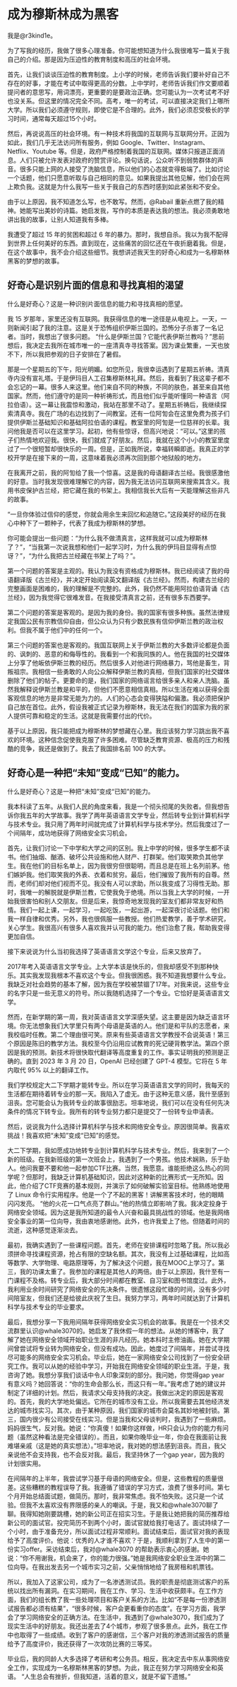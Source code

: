 # 成为穆斯林成为黑客
我是@r3kind1e。

为了写我的经历，我做了很多心理准备。你可能想知道为什么我很难写一篇关于我自己的介绍。那是因为压迫性的教育制度和高压的社会环境。

首先，让我们谈谈压迫性的教育制度。上小学的时候，老师告诉我们要补好自己不存在的好事，才能在考试中取得更高的分数。上中学时，老师告诉我们作文要顺着提问者的意思写，用词漂亮，更重要的是要政治正确。您可能认为一次考试考不好也没关系。但这里的情况完全不同。高考，唯一的考试，可以直接决定我们上哪所大学。所以我们必须遵守规则，即使它是不合理的。此外，我们必须忍受极长的学习时间，通常每天超过15个小时。

然后，再说说高压的社会环境。有一种技术将我国的互联网与互联网分开。正因为如此，我们几乎无法访问所有服务，例如 Google、Twitter、Instagram、Netflix、Youtube 等。但是，政府严格控制着我国的互联网。媒体只报道正面消息。人们只被允许发表对政府的赞赏评论。换句话说，公众听不到弱势群体的声音。很多只能上网的人接受了洗脑信息，所以他们的心态就变得极端了。比如讨论一个话题，他们只愿意听取与自己相同的意见。如果我提出其他见解，他们会在网上欺负我。这就是为什么我写一些关于我自己的东西时感到如此紧张和不安全。

由于以上原因，我不知道怎么写，也不敢写。然而，@Rabail 重新点燃了我的精神。她能写出美妙的诗篇。她启发我，写作的本质是表达我的想法。我必须勇敢地讲出我的故事，让别人知道我有多棒。

我遭受了超过 15 年的贫困和超过 6 年的暴力。那时，我想自杀。我以为我不配得到世界上任何美好的东西。直到现在，这些痛苦的回忆还在午夜折磨着我。但是，在这个故事中，我不会介绍这些细节。我想讲述我天生的好奇心和成为一名穆斯林黑客的梦想的故事。

## 好奇心是识别片面的信息和寻找真相的渴望
什么是好奇心？这是一种识别片面信息的能力和寻找真相的愿望。

我 15 岁那年，家里还没有互联网。我获得信息的唯一途径是从电视上。一天，一则新闻引起了我的注意。这是关于恐怖组织伊斯兰国的。恐怖分子杀害了一名记者。当时，我想出了很多问题。 “什么是伊斯兰国？它能代表伊斯兰教吗？”思前想后，我决定去我所在城市唯一的一座清真寺寻找答案。因为课业繁重，一天也放不下，所以我把参观的日子安排在了暑假。

那是一个星期五的下午，阳光明媚。如您所见，我很幸运遇到了星期五祈祷。清真寺内没有宣礼塔。于是伊玛目人工召集穆斯林礼拜。然后，我看到了我这辈子都不会忘记的一幕。很多人来这里。他们来自不同的种族，不同的肤色，甚至来自其他国家。然而，他们遵守的是同一种祈祷形式，而且他们似乎能听懂同一种语言（阿拉伯语）。这一幕让我震惊和激动，我站在那里不动了。星期五祈祷后，我继续探索清真寺。我在广场的右边找到了一间教室。还有一位阿訇会在这里免费为孩子们提供伊斯兰基础知识和基础阿拉伯语的课程。教室里的阿訇是一位慈祥的长辈。我问他我是否可以在这里学习。起初，他有些惊讶，但高兴地说：“可以。”这里的孩子们热情地欢迎我。很快，我们就成了好朋友。然后，我就在这个小小的教室里度过了一个很短暂却很快乐的一周。但是，正如我所说，幸福转瞬即逝。我真正的学校开学是在接下来的一周，这意味着我必须再次回到那个地狱般的地方。

在我离开之前，我的阿訇给了我一个惊喜。这是我的母语翻译古兰经。我很感激他的好意。当时我发现很难理解它的内容，因为我无法访问互联网来搜索其含义。我用书皮保护古兰经，把它藏在我的书架上。我相信我长大后有一天能理解这些非凡的故事。

“一旦你体验过信仰的感觉，你就会用余生来回忆和追随它。”这段美好的经历在我心中种下了一颗种子，代表了我成为穆斯林的梦想。

你可能会提出一些问题：“为什么我不做清真言，这样我就可以成为穆斯林了？”，“当我第一次说我想和他们一起学习时，为什么我的伊玛目显得有点惊讶？”，“为什么我把古兰经藏在书架上了吗？”。

第一个问题的答案是主观的。我认为我没有资格成为穆斯林。我已经阅读了我的母语翻译版《古兰经》，并决定开始阅读英文翻译版《古兰经》。然而，构建古兰经的完整画面是困难的，我的理解是不完整的。此外，我仍然不能用阿拉伯语背诵《古兰经》，因为我觉得它很难发音。在我接受清真言之前，还有很多东西要学。

第二个问题的答案是客观的。是因为我的身份。我的国家有很多种族。虽然法律规定我国公民有宗教信仰自由，但公众认为只有少数民族有信仰伊斯兰教的政治权利。但我不属于他们中的任何一个。

第三个问题的答案也是客观的。我国互联网上关于伊斯兰教的大多数评论都是负面的、讽刺的、恶意的和侮辱性的。我看到一个和我同族的人。他在我国的社交媒体上分享了他皈依伊斯兰教的经历。然后很多人对他进行网络暴力，骂他是畜生，背叛祖宗。我相信一些勇敢的人向公众解释伊斯兰教的真相，但我们国家的社交媒体删除了他们的帖子。更要命的是，我们国家的网络谣言给很多亲人和亲人洗脑。虽然我解释说伊斯兰教是和平的，但他们不愿意相信真相。所以生活在难以获得全面客观信息的地方是非常无能为力的。人们的心态会变得狭隘和偏激。我必须把保护自己放在首位。此外，假设我被正式记录为穆斯林，我无法在我们的国家为我的家人提供可靠和稳定的生活。这就是我需要付出的代价。

基于以上原因，我只能把成为穆斯林的梦想藏在心里。我应该努力学习跳出我不喜欢的环境。这种信念促使我克服了许多困难。尽管缺乏教育资源、极高的压力和残酷的竞争，我还是做到了。我去了我国排名前 100 的大学。

## 好奇心是一种把“未知”变成“已知”的能力。
什么是好奇心？这是一种把“未知”变成“已知”的能力。

我本科读了五年。从我们人民的角度来看，我是一个彻头彻尾的失败者。但我想告诉你我五年的大学故事。我学了两年英语语言文学专业，然后转专业到计算机科学与技术专业。我只用了两年时间就完成了计算机科学与技术学分。然后我度过了一个间隔年，成功地获得了网络安全实习机会。

首先，让我们讨论一下中学和大学之间的区别。我上中学的时候，很多学生都不读书。他们抽烟、酗酒、破坏公共设施和他人财产、打群架。他们取笑欺负其他学生。我在他们的目标名单上，因为我很穷但很聪明，而且总是在班上名列前茅。他们嫉妒我。他们取笑我的外表、衣着和贫穷。最后，他们摧毁了我所有的自尊。然而，老师们却对他们视而不见。我没有人可以求助，所以我变成了习得性无助。那时，我唯一的解脱就是伊斯兰教，它使我免于绝境。所以当我上大学的时候，一开始我很害怕和别人交朋友。但是后来，我惊奇地发现我的室友们都非常友好和热情。我们一起上课，一起学习，一起吃饭，一起出游，一起深夜讨论话题。他们和我一样自律和优秀。另外，我也很佩服一些教授。他们热爱教学，善于学术研究，关心学生。我很高兴有很多人喜欢我并认可我的能力。他们治愈了我，帮助我变得更加自信。

接下来说说为什么当初我选择了英语语言文学这个专业，后来又放弃了。

2017年考入英语语言文学专业。上大学本该是快乐的，但我却感受不到那种快乐。其实我发现我根本不喜欢这个专业。但我很困惑。我不知道我想要什么专业。我缺乏对社会趋势的基本了解，因为我在学校被禁锢了17年。对我来说，这些专业的名字只是一些无意义的符号。所以我随机选择了一个专业。它恰好是英语语言文学。

然而，在新学期的第一周，我对英语语言文学深感失望。这主要是因为缺乏语言环境。你无法想象我们大学里只有两个母语是英语的人。他们是和平队的志愿者，来我校临时任教。第二个理由很可笑。原来有些英语语言文学教授不会说英语！第三个原因是陈旧的教学方法。我校至今仍沿用应试教育的死记硬背教学法。第四个原因是我的预测。新技术将很快取代翻译等高度重复的工作。事实证明我的预测是正确的。直到 2023 年 3 月 20 日，OpenAI 已经创建了 GPT-4 模型。它将在 5 年内取代 95% 以上的翻译工作。

我们学校规定大二下学期才能转专业。所以在学习英语语言文学的同时，我每天的生活都在期待着转专业的那一天。我陷入了虚无。由于这种无意义感，我什至感到沮丧。您可能会认为我转专业的故事很励志。坦率地说，我们可以在没有任何先决条件的情况下转专业。我所有的转专业努力都只是提交了一份转专业申请表。

然后，说说我为什么选择计算机科学与技术和网络安全专业。原因很简单。我喜欢挑战！我喜欢把“未知”变成“已知”的感觉。

大二下学期，我如愿成功地转专业到计算机科学与技术专业。然后，我来到了一个新的班级。在我新班级的第一次班会上，我遇到了一个男孩。他技术娴熟，乐于助人。他问我要不要和他一起参加CTF比赛。当然，我愿意。谁能拒绝这么热心的同学呢？但那时，我缺乏计算机基础知识，因此对这种新的比赛形式一无所知。因此，他介绍了CTF竞赛的基本规则，并演示了如何破解实验室目标。他熟练地使用了 Linux 命令行实用程序。他是一个了不起的黑客！讲解黑客技术时，他的眼睛闪闪发亮。 “他的火花一口气点亮了群山。”他的热情立即影响了我。我决定投身于网络安全领域。因为这是我所知道的最令人兴奋和最具挑战性的领域。他是我网络安全事业的第一位向导，我由衷地感谢他。此外，也许我爱上了他。但随着时间的流逝，这种感觉逐渐淡去。

最初，我确实遇到了一些课程问题。首先，老师在安排课程时忽略了我。所以我必须拼命寻找课程资源，抢占有限的空缺名额。其次，我没有上过基础课程，比如高等数学、大学物理、电路原理等，为了解决这个问题，我在MOOC上学习了。第三，我的功课太重了。我参加的课程是其他人的两倍。由于以上原因，我什至有一门课程不及格。转专业后，我大部分时间都在教室、自习室和图书馆度过。此外，我利用业余时间研究了网络安全的先决条件。很遗憾这段忙碌的时间，没有多少时间陪室友，但我们还是给彼此庆祝了生日。我努力学习，两年时间就达到了计算机科学与技术专业的毕业要求。

最后，我想分享一下我用间隔年获得网络安全实习机会的故事。我是在一个技术交流群里认识@whale3070的。她启发了我休假一年的想法。从她的博客中，我了解了她在网络安全领域开始职业生涯的非凡经历。她本科时主修油画。她在大学期间曾尝试将专业转为网络安全，但没有成功。因此，她度过了间隔年，并尝试寻找尽可能多的网络安全实习机会。毕业后，她在一家网络安全公司找到了一份安全研究工作。我可以从她的经验中学习，开始我在网络安全领域的职业生涯。于是，我咨询了她。我想分享我们谈话中令人印象深刻的部分。我问她，你觉得gap year有意义吗？她回答说：“你的生命会那么长，而这只有一年。”我考虑了她的建议并制定了详细的计划。然后，我请求父母支持我的决定。我做出决定的原因是客观的。首先，我的大学地处偏远。它所在的城市没有工业。所以我需要去其他经济发达的城市找实习。其次，由于某种原因，我们国家的城市会莫名其妙地被封锁。第三，国内很少有公司接受在线实习。但是当我和父母谈判时，我遇到了一些麻烦。妈妈很生气，反对我。她说：“你真傻！如果你这样做，HR只会认为你的能力有问题（虽然这种看法是完全错误的）。而且，如果你晚毕业一年，你会在我面前让我难堪亲戚（这是她的真实想法）。”坦率地说，我对她的想法感到沮丧。而且，我父亲说他不会支持我，也不会反对我。最后，我坚持休了一个gap year，因为我的计划很实用。

在间隔年的上半年，我尝试学习基于母语的网络安全。但是，这些教程的质量很差。这些糟糕的教程误导了我。我遵循了错误的学习方式，浪费了很多时间。第七个月开始总结面试题，做简历。那时，我非常焦虑。我不怕失败。这只是一个试验。但我不太喜欢没有界限感的亲人的嘲讽。于是，我又和@whale3070聊了聊。我得知她刚要跳槽，她的新公司正在招实习生。于是我让她把我的简历推荐给新公司的面试官。投完简历不到两个小时，面试官就给我打电话了。面试持续了一个小时，由于准备充分，所以面试过程非常顺利。面试结束后，面试官对我的表现给予了高度评价。他说：优秀的人才谁不喜欢？于是，我顺利拿到了人生中的第一份实习offer。采访结束后，我对@whale3070 的帮助表示衷心的感谢。她说：“你不用谢我，机会来了，你的能力很强。”她是我网络安全职业生涯中的第二位向导。在我出发去另一个城市实习之前，父亲悄悄地给了我房租和机票钱。

所以，我加入了这家公司，成为了一名渗透测试员。我的职责是彻底测试客户的系统以找出所有漏洞。在实习期间，我在工作、学习、生活中收获颇丰。在工作方面，我们的组长教了我一些处理项目和客户关系的方法。比如“不是每一份渗透测试报告都必须有结果”，“很多时候，客户会更看重你的态度”。在学习方面，我学会了学习网络安全的正确方法。在生活中，我遇到了@whale3070，我们成为了现实生活中的好朋友。我还出差去了4个城市，参观了很多景点。此外，我在工作中也取得了一些成绩。收到了客户的感谢信，三个客户对我的渗透测试报告的质量给予了高度评价，我还获得了一次攻防比赛的三等奖。

毕业后，我的同龄人大多选择了考研和考公务员。相反，我决定去中东从事网络安全工作，实现成为一名穆斯林黑客的梦想。为此，我正在努力学习网络安全和英语。 “人生总会有挫折，但我知道，活着的意义，就是不留下遗憾。”

